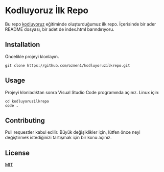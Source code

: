 # Kodluyoruz İlk Repo

Bu repo [kodluyoruz](https://www.kodluyoruz.org/) eğitiminde oluşturduğumuz ilk repo. İçerisinde bir ader README dosyası, bir adet de index.html barındırıyoru.

## Installation 

Öncelikle projeyi klonlayın.
```
git clone https://github.com/ozmen1/kodluyoruzilkrepo.git
```

## Usage

Projeyi klonladıktan sonra Visual Studio Code programında açınız.
Linux için:
```
cd kodluyoruzilkrepo
code .
```

## Contributing

Pull requestler kabul edilir. Büyük değişiklikler için, lütfen önce neyi değiştirmek istediğinizi tartışmak için bir konu açınız.

## License

[MIT](https://www.google.com/)

